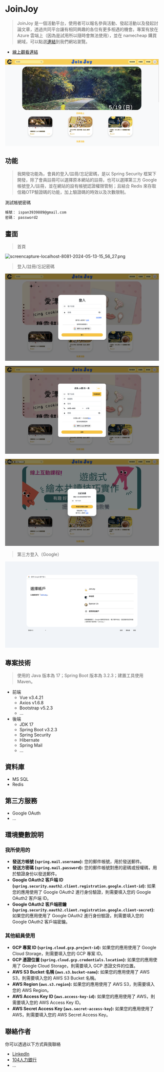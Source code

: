# JoinJoy

> JoinJoy 是一個活動平台，使用者可以報名參與活動、發起活動以及發起討論文章，透過共同平台讓有相同興趣的各位有更多相遇的機會。專案有放在 Azure 雲端上（因為是試用所以隨時會無法使用），並在 namecheap 購買網域，可以點選[連結](https://joinjoy.fun/)到我們網站瀏覽。
> 
- [線上觀看連結](https://joinjoy.fun)

![Untitled](Img_md/Untitled.png)

## 功能

> 我開發功能為，會員的登入/註冊/忘記密碼，是以 Spring Security 框架下開發，除了會員註冊可以選擇原本網站的註冊，也可以選擇第三方 Google 帳號登入/註冊，並在網站的設有帳號認證權限管制；且結合 Redis 來存取信箱OTP驗證碼的功能，加上驗證碼的時效以及次數限制。
> 

測試帳號密碼

```bash
帳號： ispan3939889@gmail.com
密碼： password2

```

## 畫面

> 首頁
> 

![screencapture-localhost-8081-2024-05-13-15_56_27.png](Img_md/screencapture-localhost-8081-2024-05-13-15_56_27.png)

> 登入/註冊/忘記密碼
> 

![Untitled](Img_md/Untitled%201.png)

![Untitled](Img_md/Untitled%202.png)

![Untitled](Img_md/Untitled%203.png)

> 第三方登入（Google）
> 

![截圖 2024-05-13 下午3.59.43.png](Img_md/%25E6%2588%25AA%25E5%259C%2596_2024-05-13_%25E4%25B8%258B%25E5%258D%25883.59.43.png)

## 專案技術

> 使用的 Java 版本為 17；Spring Boot 版本為 3.2.3；建置工具使用 Maven。
> 
- 前端
    - Vue v3.4.21
    - Axios v1.6.8
    - Bootstrap v5.2.3
    - ...
- 後端
    - JDK 17
    - Spring Boot v3.2.3
    - Spring Security
    - Hibernate
    - Spring Mail
    - ...

## 資料庫

- MS SQL
- Redis

## 第三方服務

- Google OAuth
- ...

## 環境變數說明

### 我所使用的

- **發送方帳號 (`spring.mail.username`):**
您的郵件帳號，用於發送郵件。
- **發送方密碼 (`spring.mail.password`):**
您的郵件帳號對應的密碼或授權碼，用於驗證身份以發送郵件。
- **Google OAuth2 客戶端 ID (`spring.security.oauth2.client.registration.google.client-id`):**
如果您的應用使用了 Google OAuth2 進行身份驗證，則需要填入您的 Google OAuth2 客戶端 ID。
- **Google OAuth2 客戶端密鑰 (`spring.security.oauth2.client.registration.google.client-secret`):**
如果您的應用使用了 Google OAuth2 進行身份驗證，則需要填入您的 Google OAuth2 客戶端密鑰。

### 其他組員使用

- **GCP 專案 ID (`spring.cloud.gcp.project-id`):**
如果您的應用使用了 Google Cloud Storage，則需要填入您的 GCP 專案 ID。
- **GCP 憑證位置 (`spring.cloud.gcp.credentials.location`):**
如果您的應用使用了 Google Cloud Storage，則需要填入 GCP 憑證文件的位置。
- **AWS S3 Bucket 名稱 (`aws.s3.bucket-name`):**
如果您的應用使用了 AWS S3，則需要填入您的 AWS S3 Bucket 名稱。
- **AWS Region (`aws.s3.region`):**
如果您的應用使用了 AWS S3，則需要填入您的 AWS Region。
- **AWS Access Key ID (`aws.access-key-id`):**
如果您的應用使用了 AWS，則需要填入您的 AWS Access Key ID。
- **AWS Secret Access Key (`aws.secret-access-key`):**
如果您的應用使用了 AWS，則需要填入您的 AWS Secret Access Key。

## 聯絡作者

你可以透過以下方式與我聯絡

- [LinkedIn](https://www.linkedin.com/in/bo-chen-lin-a0b429224/)
- [104人力銀行](https://pda.104.com.tw/profile/share/8sdVprJszq4NlKZQujkViUZQMwnAjWRn)
- ...

